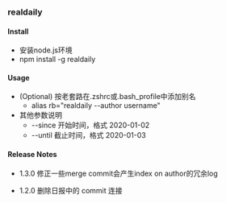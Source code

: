 ### realdaily

#### Install
* 安装node.js环境
* npm install -g realdaily
  
#### Usage
* (Optional) 按老套路在.zshrc或.bash_profile中添加别名
  * alias rb="realdaily --author username"
* 其他参数说明
  * --since 开始时间，格式 2020-01-02
  * --until 截止时间，格式 2020-01-03

#### Release Notes
* 1.3.0
    修正一些merge commit会产生index on author的冗余log

* 1.2.0
    删除日报中的 commit 连接
  
